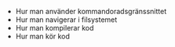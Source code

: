 - Hur man använder kommandoradsgränssnittet
- Hur man navigerar i filsystemet
- Hur man kompilerar kod
- Hur man kör kod
